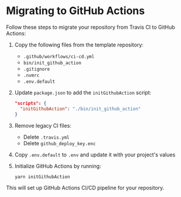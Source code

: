 # Migrating to GitHub Actions

Follow these steps to migrate your repository from Travis CI to GitHub Actions:

1. Copy the following files from the template repository:
   - `.github/workflows/ci-cd.yml`
   - `bin/init_github_action`
   - `.gitignore`
   - `.nvmrc`
   - `.env.default`

2. Update `package.json` to add the `initGithubAction` script:
   ```json
   "scripts": {
     "initGithubAction": "./bin/init_github_action"
   }
   ```

3. Remove legacy CI files:
   - Delete `.travis.yml`
   - Delete `github_deploy_key.enc`

4. Copy `.env.default` to `.env` and update it with your project's values

5. Initialize GitHub Actions by running:
   ```bash
   yarn initGithubAction
   ```

This will set up GitHub Actions CI/CD pipeline for your repository.
